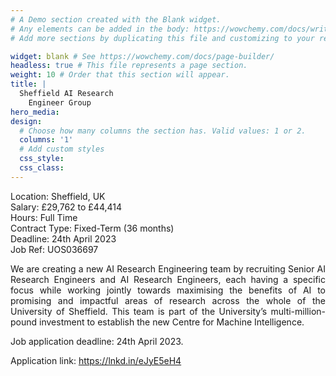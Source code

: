 ```yaml
---
# A Demo section created with the Blank widget.
# Any elements can be added in the body: https://wowchemy.com/docs/writing-markdown-latex/
# Add more sections by duplicating this file and customizing to your requirements.

widget: blank # See https://wowchemy.com/docs/page-builder/
headless: true # This file represents a page section.
weight: 10 # Order that this section will appear.
title: |
  Sheffield AI Research 
    Engineer Group
hero_media:
design:
  # Choose how many columns the section has. Valid values: 1 or 2.
  columns: '1'
  # Add custom styles
  css_style:
  css_class:
---
```


Location:	Sheffield, UK
<br>
Salary:	£29,762 to £44,414
<br>
Hours:	Full Time
<br>
Contract Type:	Fixed-Term (36 months)
<br>
Deadline:	24th April 2023
<br>
Job Ref:	UOS036697

<p style="text-align: justify;">
We are creating a new AI Research Engineering team by recruiting Senior AI Research Engineers and AI Research Engineers, each having a specific focus while working jointly towards maximising the benefits of AI to promising and impactful areas of research across the whole of the University of Sheffield. This team is part of the University’s multi-million-pound investment to establish the new Centre for Machine Intelligence.


Job application deadline: 24th April 2023.
<br>

Application link: https://lnkd.in/eJyE5eH4
</p>
